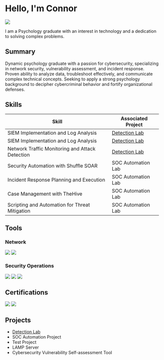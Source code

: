 # Hello, I'm Connor
<a href="https://www.linkedin.com/in/connor-shaney-9750641b8/"><img src="https://img.shields.io/badge/-LinkedIn-0072b1?&style=for-the-badge&logo=linkedin&logoColor=white" /></a>

I am a Psychology graduate with an interest in technology and a dedication to solving complex problems.

## Summary
Dynamic psychology graduate with a passion for cybersecurity, specializing in network security, vulnerability assessment, and incident response. Proven ability to analyze data, troubleshoot effectively, and communicate complex technical concepts. Seeking to apply a strong psychology background to decipher cybercriminal behavior and fortify organizational defenses.

## Skills

| Skill                                         | Associated Project         |
|-----------------------------------------------|----------------------------|
| SIEM Implementation and Log Analysis          | <a href="https://github.com/Cubuchin/Detection-Lab">Detection Lab</a>|
| SIEM Implementation and Log Analysis          | <a href="https://github.com/Cubuchin/Detection-Lab">Detection Lab</a>|
| Network Traffic Monitoring and Attack Detection | <a href="https://github.com/Cubuchin/Detection-Lab">Detection Lab</a>|
| Security Automation with Shuffle SOAR         | SOC Automation Lab|
| Incident Response Planning and Execution      | SOC Automation Lab|
| Case Management with TheHive                  | SOC Automation Lab|
| Scripting and Automation for Threat Mitigation | SOC Automation Lab|

## Tools

### Network
<div>
<img src="https://img.shields.io/badge/-Wireshark-1679A7?style=for-the-badge&logo=Wireshark&logoColor=white" />
<img src="https://img.shields.io/badge/-Snort%203-FF4500?style=for-the-badge&logo=snort&logoColor=white" />
</div>

### Security Operations
<div>
<img src="https://img.shields.io/badge/-Splunk-000000?style=for-the-badge&logo=Splunk&logoColor=white" />
<img src="https://img.shields.io/badge/-Sysmon-007ACC?style=for-the-badge&logoColor=white" />
<img src="https://img.shields.io/badge/-Kali%20Linux-557C94?style=for-the-badge&logo=Kali%20Linux&logoColor=white" />
</div>

## Certifications
<div>
<img src="https://img.shields.io/badge/-CEH-35BF5C?style=for-the-badge&logoColor=white" />
<img src="https://img.shields.io/badge/-Security%2B-FF0000?&style=for-the-badge&logo=CompTIA&logoColor=white" />
</div>

## Projects
- <a href="https://github.com/Cubuchin/Detection-Lab">Detection Lab</a>
- SOC Automation Project
- Test Project
- LAMP Server
- Cybersecurity Vulnerability Self-assessment Tool
